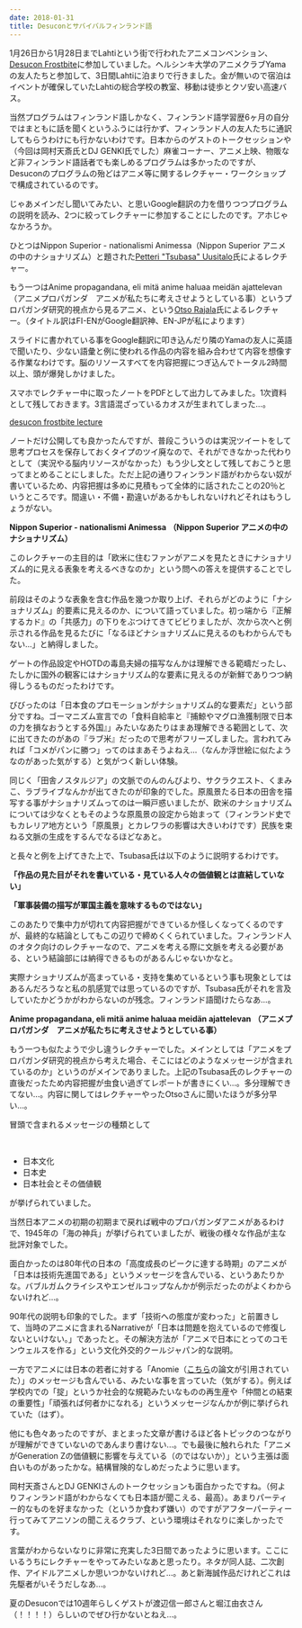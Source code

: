 ```yaml
---
date: 2018-01-31
title: Desuconとサバイバルフィンランド語
---
```


1月26日から1月28日までLahtiという街で行われたアニメコンベンション、[Desucon Frostbite](https://desucon.fi/frostbite2018/)に参加していました。ヘルシンキ大学のアニメクラブYamaの友人たちと参加して、3日間Lahtiに泊まりで行きました。金が無いので宿泊はイベントが確保していたLahtiの総合学校の教室、移動は徒歩とクソ安い高速バス。

当然プログラムはフィンランド語しかなく、フィンランド語学習歴6ヶ月の自分ではまともに話を聞くというふうには行かず、フィンランド人の友人たちに通訳してもらうわけにも行かないわけです。日本からのゲストのトークセッションや（今回は岡村天斎氏とDJ GENKI氏でした）麻雀コーナー、アニメ上映、物販など非フィンランド語話者でも楽しめるプログラムは多かったのですが、Desuconのプログラムの殆どはアニメ等に関するレクチャー・ワークショップで構成されているのです。

じゃあメインだし聞いてみたい、と思いGoogle翻訳の力を借りつつプログラムの説明を読み、2つに絞ってレクチャーに参加することにしたのです。アホじゃなかろうか。

ひとつはNippon Superior - nationalismi Animessa（Nippon Superior アニメの中のナショナリズム）と題された[Petteri "Tsubasa" Uusitalo](https://twitter.com/ptjtsubasa)氏によるレクチャー。

もう一つはAnime propagandana, eli mitä anime haluaa meidän ajattelevan（アニメプロパガンダ　アニメが私たちに考えさせようとしている事）というプロパガンダ研究的視点から見るアニメ、という[Otso Rajala](https://twitter.com/otjura)氏によるレクチャー。（タイトル訳はFI-ENがGoogle翻訳神、EN-JPが私によります）

スライドに書かれている事をGoogle翻訳に叩き込んだり隣のYamaの友人に英語で聞いたり、少ない語彙と例に使われる作品の内容を組み合わせて内容を想像する作業なわけです。脳のリソースすべてを内容把握につぎ込んでトータル2時間以上、頭が爆発しかけました。

スマホでレクチャー中に取ったノートをPDFとして出力してみました。1次資料として残しておきます。3言語混ざっているカオスが生まれてしまった...。

[desucon frostbite lecture](https://walterinsect.files.wordpress.com/2018/01/desucon-frostbite-lecture.pdf "desucon frostbite lecture")

ノートだけ公開しても良かったんですが、普段こういうのは実況ツイートをして思考プロセスを保存しておくタイプのツイ廃なので、それができなかった代わりとして（実況やる脳内リソースがなかった）もう少し文として残しておこうと思ってまとめることにしました。ただ上記の通りフィンランド語がわからない奴が書いているため、内容把握は多めに見積もって全体的に話されたことの20％というところです。間違い・不備・勘違いがあるかもしれないけれどそれはもうしょうがない。

**Nippon Superior - nationalismi Animessa** **（Nippon Superior アニメの中のナショナリズム）**

このレクチャーの主目的は「欧米に住むファンがアニメを見たときにナショナリズム的に見える表象を考えるべきなのか」という問への答えを提供することでした。

前段はそのような表象を含む作品を幾つか取り上げ、それらがどのように「ナショナリズム」的要素に見えるのか、について語っていました。初っ端から『正解するカド』の「共感力」の下りをぶつけてきてビビりましたが、次から次へと例示される作品を見るたびに「なるほどナショナリズムに見えるのもわからんでもない...」と納得しました。

ゲートの作品設定やHOTDの毒島夫婦の描写なんかは理解できる範疇だったし、たしかに国外の観客にはナショナリズム的な要素に見えるのが新鮮でありつつ納得しうるものだったわけです。

びびったのは「日本食のプロモーションがナショナリズム的な要素だ」という部分ですね。ゴーマニズム宣言での「食料自給率と『捕鯨やマグロ漁獲制限で日本の力を損なおうとする外国』」みたいなあたりはまあ理解できる範囲として、次に出てきたのがあの『ラブ米』だったので思考がフリーズしました。言われてみれば「コメがパンに勝つ」ってのはまあそうよねえ...（なんか浮世絵に似たようなのがあった気がする）と気がつく新しい体験。

同じく「田舎ノスタルジア」の文脈でのんのんびより、サクラクエスト、くまみこ、ラブライブなんかが出てきたのが印象的でした。原風景たる日本の田舎を描写する事がナショナリズムってのは一瞬戸惑いましたが、欧米のナショナリズムについては少なくともそのような原風景の設定から始まって（フィンランド史でもカレリア地方という「原風景」とカレワラの影響は大きいわけです）民族を束ねる文脈の生成をするんでなるほどなあと。

と長々と例を上げてきた上で、Tsubasa氏は以下のように説明するわけです。

**「作品の見た目がそれを書いている・見ている人々の価値観とは直結していない」**

**「軍事装備の描写が軍国主義を意味するものではない」**

このあたりで集中力が切れて内容把握ができているか怪しくなってくるのですが、最終的な結論としてもこの辺りで締めくくられていました。フィンランド人のオタク向けのレクチャーなので、アニメを考える際に文脈を考える必要がある、という結論部には納得できるものがあるんじゃないかなと。

実際ナショナリズムが高まっている・支持を集めているという事も現象としてはあるんだろうなと私の肌感覚では思っているのですが、Tsubasa氏がそれを言及していたかどうかがわからないのが残念。フィンランド語聞けたらなあ...。

**Anime propagandana, eli mitä anime haluaa meidän ajattelevan** **（アニメプロパガンダ　アニメが私たちに考えさせようとしている事）**

もう一つも似たようで少し違うレクチャーでした。メインとしては「アニメをプロパガンダ研究的視点から考えた場合、そこにはどのようなメッセージが含まれているのか」というのがメインでありました。上記のTsubasa氏のレクチャーの直後だったため内容把握が虫食い過ぎてレポートが書きにくい...。多分理解できてない...。内容に関してはレクチャーやったOtsoさんに聞いたほうが多分早い...。

冒頭で含まれるメッセージの種類として

 

- 日本文化
- 日本史
- 日本社会とその価値観

が挙げられていました。

当然日本アニメの初期の初期まで戻れば戦中のプロパガンダアニメがあるわけで、1945年の「海の神兵」が挙げられていましたが、戦後の様々な作品が主な批評対象でした。

面白かったのは80年代の日本の「高度成長のピークに達する時期」のアニメが「日本は技術先進国である」というメッセージを含んでいる、というあたりかな。バブルガムクライシスやエンゼルコップなんかが例示だったのがよくわからないけれど...。

90年代の説明も印象的でした。まず「技術への態度が変わった」と前置きして、当時のアニメに含まれるNarrativeが「日本は問題を抱えているので修復しないといけない。」であったと。その解決方法が「アニメで日本にとってのコモンウェルスを作る」という文化外交的クールジャパン的な説明。

一方でアニメには日本の若者に対する「Anomie（[こちら](https://www.researchgate.net/publication/273446545_Japanese_Youth_at_the_Brink_of_Anomie)の論文が引用されていた）」のメッセージも含んでいる、みたいな事を言っていた（気がする）。例えば学校内での「掟」というか社会的な規範みたいなものの再生産や「仲間との結束の重要性」「頑張れば何者かになれる」というメッセージなんかが例に挙げられていた（はず）。

他にも色々あったのですが、まとまった文章が書けるほど各トピックのつながりが理解ができていないのであんまり書けない...。でも最後に触れられた「アニメがGeneration Zの価値観に影響を与えている（のではないか）」という主張は面白いものがあったかな。結構冒険的なしめだったように思います。

岡村天斎さんとDJ GENKIさんのトークセッションも面白かったですね。（何よりフィンランド語がわからなくても日本語が聞こえる、最高）。あまりパーティー的なものを好まなかった（というか食わず嫌い）のですがアフターパーティー行ってみてアニソンの聞こえるクラブ、という環境はそれなりに楽しかったです。

言葉がわからないなりに非常に充実した3日間であったように思います。ここにいるうちにレクチャーをやってみたいなあと思ったり。ネタが同人誌、二次創作、アイドルアニメしか思いつかないけれど...。あと新海誠作品だけれどこれは先駆者がいそうだしなあ...。

夏のDesuconでは10週年らしくゲストが渡辺信一郎さんと堀江由衣さん（！！！！）らしいのでぜひ行かないとねえ...。
